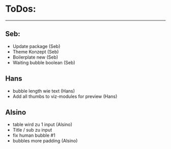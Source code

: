 # ToDos:
---

## Seb:
- Update package (Seb)
- Theme Konzept (Seb)
- Boilerplate new (Seb)
- Waiting bubble boolean (Seb)

## Hans
- bubble length wie text (Hans)
- Add all thumbs to viz-modules for preview (Hans)

## Alsino
- table wird zu 1 input (Alsino)
- Title / sub zu input
- fix human bubble #1
- bubbles more padding (Alsino)


